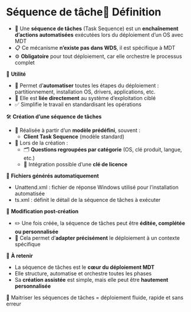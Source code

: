 # Séquence de tâche🧠 **Définition**

- 🔁 Une **séquence de tâches** (Task Sequence) est un **enchaînement d’actions automatisées** exécutées lors du déploiement d’un OS avec MDT
- 📋 Ce mécanisme **n’existe pas dans WDS**, il est spécifique à MDT
- ⚙️ **Obligatoire** pour tout déploiement, car elle orchestre le processus complet



🚀 **Utilité**

- 🤖 Permet d’**automatiser** toutes les étapes du déploiement : partitionnement, installation OS, drivers, applications, etc.
- 🔗 Elle est **liée directement** au système d’exploitation ciblé
- ✅ Simplifie le travail en standardisant les opérations



🛠️ **Création d’une séquence de tâches**

- 📑 Réalisée à partir d’un **modèle prédéfini**, souvent :
  - **Client Task Sequence** (modèle standard)
- 🧾 Lors de la création :
  - 🗂️ **Questions regroupées par catégorie** (OS, clé produit, langue, etc.)
  - 🔐 Intégration possible d’une **clé de licence**



📂 **Fichiers générés automatiquement**

- Unattend.xml : fichier de réponse Windows utilisé pour l’installation automatisée
- ts.xml : définit le détail de la séquence de tâches à exécuter

🔧 **Modification post-création**

- ✏️ Une fois créée, la séquence de tâches peut être **éditée, complétée ou personnalisée**
- 🎯 Cela permet d’**adapter précisément** le déploiement à un contexte spécifique



📌 **À retenir**

- La séquence de tâches est le **cœur du déploiement MDT**
- Elle structure, automatise et orchestre toutes les phases
- Sa **création assistée** est simple, mais elle peut être **hautement personnalisée**

🧩 Maitriser les séquences de tâches = déploiement fluide, rapide et sans erreur
